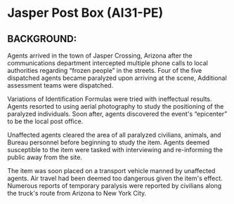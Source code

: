 # Jasper Post Box (AI31-PE)

## BACKGROUND:

Agents arrived in the town of Jasper Crossing, Arizona after the communications department intercepted multiple phone calls to local authorities regarding “frozen people” in the streets. Four of the five dispatched agents became paralyzed upon arriving at the scene, Additional assessment teams were dispatched.

Variations of Identification Formulas were tried with ineffectual results. Agents resorted to using aerial photography to study the positioning of the paralyzed individuals. Soon after, agents discovered the event's “epicenter” to be the local post office.

Unaffected agents cleared the area of all paralyzed civilians, animals, and Bureau personnel before beginning to study the item. Agents deemed susceptible to the item were tasked with interviewing and re-informing the public away from the site.

The item was soon placed on a transport vehicle manned by unaffected agents. Air travel had been deemed too dangerous given the item's effect. Numerous reports of temporary paralysis were reported by civilians along the truck's route from Arizona to New York City.
